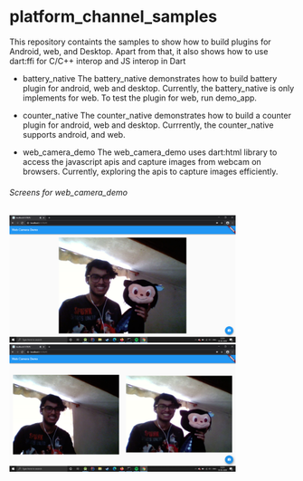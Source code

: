 # platform_channel_samples
This repository containts the samples to show how to build plugins for Android, web, and Desktop. Apart from that, it also shows how to use dart:ffi for C/C++ interop and JS interop in Dart

- battery_native
The battery_native demonstrates how to build battery plugin for android, web and desktop. Currently, the battery_native is only implements for web. To test the plugin for web, run demo_app.

- counter_native
The counter_native demonstrates how to build a counter plugin for android, web and desktop. Currrently, the counter_native supports android, and web.

- web_camera_demo
The web_camera_demo uses dart:html library to access the javascript apis and capture images from webcam on browsers. Currently, exploring the apis to capture images efficiently. 

<h6> Screens for web_camera_demo </h6>

<img src="https://github.com/AyushBherwani1998/platform_channel_samples/blob/master/web_camera_demo/screenshots/Screenshot%20(144).png" width=400>
<img src="https://github.com/AyushBherwani1998/platform_channel_samples/blob/master/web_camera_demo/screenshots/Screenshot%20(145).png" width=400>
